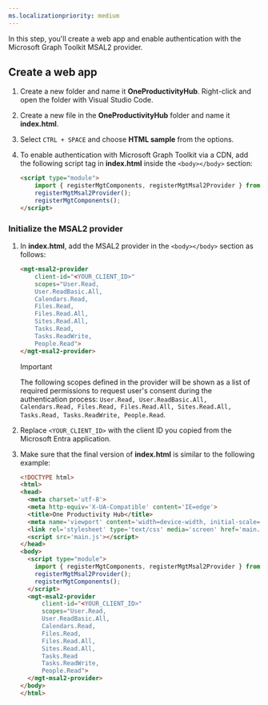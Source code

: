 ```yaml
---
ms.localizationpriority: medium
---
```


<!-- markdownlint-disable MD041 -->

In this step, you'll create a web app and enable authentication with the Microsoft Graph Toolkit MSAL2 provider.

## Create a web app

1. Create a new folder and name it **OneProductivityHub**. Right-click and open the folder with Visual Studio Code.

1. Create a new file in the **OneProductivityHub** folder and name it **index.html**.

1. Select `CTRL + SPACE` and choose **HTML sample** from the options.

1. To enable authentication with Microsoft Graph Toolkit via a CDN, add the following script tag in **index.html** inside the `<body></body>` section:

    ```HTML
    <script type="module">
        import { registerMgtComponents, registerMgtMsal2Provider } from "https://unpkg.com/@microsoft/mgt@4";
        registerMgtMsal2Provider();
        registerMgtComponents();
    </script>
    ```

### Initialize the MSAL2 provider

1. In **index.html**, add the MSAL2 provider in the `<body></body>` section as follows:

    ```HTML
    <mgt-msal2-provider
        client-id="<YOUR_CLIENT_ID>"
        scopes="User.Read,
        User.ReadBasic.All,
        Calendars.Read,
        Files.Read,
        Files.Read.All,
        Sites.Read.All,
        Tasks.Read,
        Tasks.ReadWrite,
        People.Read">
    </mgt-msal2-provider>
    ```

    > [!IMPORTANT]
    > The following scopes defined in the provider will be shown as a list of required permissions to request user's consent during the authentication process: `User.Read, User.ReadBasic.All, Calendars.Read, Files.Read, Files.Read.All, Sites.Read.All, Tasks.Read, Tasks.ReadWrite, People.Read`.

1. Replace `<YOUR_CLIENT_ID>` with the client ID you copied from the Microsoft Entra application.

1. Make sure that the final version of **index.html** is similar to the following example:

    ```html
    <!DOCTYPE html>
    <html>
    <head>
      <meta charset='utf-8'>
      <meta http-equiv='X-UA-Compatible' content='IE=edge'>
      <title>One Productivity Hub</title>
      <meta name='viewport' content='width=device-width, initial-scale=1'>
      <link rel='stylesheet' type='text/css' media='screen' href='main.css'>
      <script src='main.js'></script>
    </head>
    <body>
      <script type="module">
        import { registerMgtComponents, registerMgtMsal2Provider } from "https://unpkg.com/@microsoft/mgt@4";
        registerMgtMsal2Provider();
        registerMgtComponents();
      </script>
      <mgt-msal2-provider
          client-id="<YOUR_CLIENT_ID>"
          scopes="User.Read,
          User.ReadBasic.All,
          Calendars.Read,
          Files.Read,
          Files.Read.All,
          Sites.Read.All,
          Tasks.Read
          Tasks.ReadWrite,
          People.Read">
      </mgt-msal2-provider>
    </body>
    </html>
    ```
